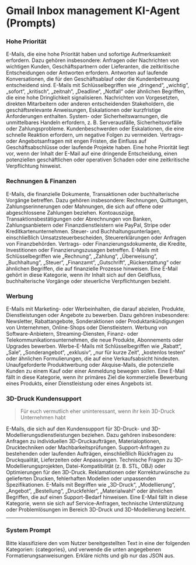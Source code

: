 # Gmail Inbox management KI-Agent (Prompts)

### Hohe Priorität

E-Mails, die eine hohe Priorität haben und sofortige Aufmerksamkeit erfordern. Dazu gehören insbesondere: Anfragen oder Nachrichten von wichtigen Kunden, Geschäftspartnern oder Lieferanten, die zeitkritische Entscheidungen oder Antworten erfordern. Antworten auf laufende Konversationen, die für den Geschäftsablauf oder die Kundenbetreuung entscheidend sind. E-Mails mit Schlüsselbegriffen wie „dringend“, „wichtig“, „sofort“, „kritisch“, „zeitnah“, „Deadline“, „Notfall“ oder ähnlichen Begriffen, die eine hohe Dringlichkeit signalisieren. Nachrichten von Vorgesetzten, direkten Mitarbeitern oder anderen entscheidenden Stakeholdern, die geschäftsrelevante Anweisungen, Eskalationen oder kurzfristige Anforderungen enthalten. System- oder Sicherheitswarnungen, die unmittelbares Handeln erfordern, z. B. Serverausfälle, Sicherheitsvorfälle oder Zahlungsprobleme. Kundenbeschwerden oder Eskalationen, die eine schnelle Reaktion erfordern, um negative Folgen zu vermeiden. Vertrags- oder Angebotsanfragen mit engen Fristen, die Einfluss auf Geschäftsabschlüsse oder laufende Projekte haben. Eine hohe Priorität liegt vor, wenn der Inhalt der E-Mail auf eine dringende Entscheidung, einen potenziellen geschäftlichen oder operativen Schaden oder eine zeitkritische Verpflichtung hinweist.

### Rechnungen & Finanzen

E-Mails, die finanzielle Dokumente, Transaktionen oder buchhalterische Vorgänge betreffen. Dazu gehören insbesondere: Rechnungen, Quittungen, Zahlungserinnerungen oder Mahnungen, die sich auf offene oder abgeschlossene Zahlungen beziehen. Kontoauszüge, Transaktionsbestätigungen oder Abrechnungen von Banken, Zahlungsanbietern oder Finanzdienstleistern wie PayPal, Stripe oder Kreditkartenunternehmen. Steuer- und Buchhaltungsunterlagen, einschließlich Umsatzsteuerbescheiden, Steuererklärungen oder Anfragen von Finanzbehörden. Vertrags- oder Finanzierungsdokumente, die Kredite, Investitionen oder Finanzierungszusagen betreffen. E-Mails mit Schlüsselbegriffen wie „Rechnung“, „Zahlung“, „Überweisung“, „Buchhaltung“, „Steuer“, „Finanzamt“, „Gutschrift“, „Rückerstattung“ oder ähnlichen Begriffen, die auf finanzielle Prozesse hinweisen. Eine E-Mail gehört in diese Kategorie, wenn ihr Inhalt sich auf den Geldfluss, buchhalterische Vorgänge oder steuerliche Verpflichtungen bezieht.

### Werbung

E-Mails mit Marketing- oder Werbeinhalten, die darauf abzielen, Produkte, Dienstleistungen oder Angebote zu bewerben. Dazu gehören insbesondere: Newsletter, Rabattangebote, Sonderaktionen oder Produktankündigungen von Unternehmen, Online-Shops oder Dienstleistern. Werbung von Software-Anbietern, Streaming-Diensten, Finanz- oder Telekommunikationsunternehmen, die neue Produkte, Abonnements oder Upgrades bewerben. Werbe-E-Mails mit Schlüsselbegriffen wie „Rabatt“, „Sale“, „Sonderangebot“, „exklusiv“, „nur für kurze Zeit“, „kostenlos testen“ oder ähnlichen Formulierungen, die auf eine Verkaufsabsicht hindeuten. Unaufgeforderte Produktwerbung oder Akquise-Mails, die potenzielle Kunden zu einem Kauf oder einer Anmeldung bewegen sollen. Eine E-Mail fällt in diese Kategorie, wenn ihr primäres Ziel die kommerzielle Bewerbung eines Produkts, einer Dienstleistung oder eines Angebots ist.

### 3D-Druck Kundensupport

> Für euch vermutlich eher uninteressant, wenn ihr kein 3D-Druck Unternehmen habt

E-Mails, die sich auf den Kundensupport für 3D-Druck- und 3D-Modellierungsdienstleistungen beziehen. Dazu gehören insbesondere: Anfragen zu individuellen 3D-Druckaufträgen, Materialoptionen, Drucktechniken oder Machbarkeitsprüfungen. Support-Anfragen zu bestehenden oder laufenden Aufträgen, einschließlich Rückfragen zu Druckqualität, Lieferzeiten oder Anpassungen. Technische Fragen zu 3D-Modellierungsprojekten, Datei-Kompatibilität (z. B. STL, OBJ) oder Optimierungen für den 3D-Druck. Reklamationen oder Korrekturwünsche zu gelieferten Drucken, fehlerhaften Modellen oder unpassenden Spezifikationen. E-Mails mit Begriffen wie „3D-Druck“, „Modellierung“, „Angebot“, „Bestellung“, „Druckfehler“, „Materialwahl“ oder ähnlichen Begriffen, die auf einen Support-Bedarf hinweisen. Eine E-Mail fällt in diese Kategorie, wenn sie sich auf Service-Anfragen, technische Unterstützung oder Problemlösungen im Bereich 3D-Druck und 3D-Modellierung bezieht.

________________________________

### System Prompt

Bitte klassifiziere den vom Nutzer bereitgestellten Text in eine der folgenden Kategorien: {categories}, und verwende die unten angegebenen Formatierungsanweisungen. Erkläre nichts und gib nur das JSON aus.
